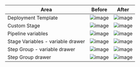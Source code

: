 | Area | Before | After |
| -- | -- | -- |
| Deployment Template | ![image](https://github.com/PratyushGar/test_harness/assets/100121280/515e5292-e166-4732-8174-63f5819e6e6d) | ![image](https://github.com/harness/harness-core-ui/assets/100121280/91ae3219-92cb-4049-9b64-2f5f47f4058f) |
| Custom Stage | ![image](https://github.com/PratyushGar/test_harness/assets/100121280/3f65e811-6342-433d-8a48-d55bafddc185) | ![image](https://github.com/harness/harness-core-ui/assets/100121280/c8d8477d-3441-4d77-aa6f-4024b4fd0f6a) |
| Pipeline variables | ![image](https://github.com/PratyushGar/test_harness/assets/100121280/b8428b96-a507-419b-a6c8-daad4ec37de9) | ![image](https://github.com/harness/harness-core-ui/assets/100121280/15d37c9c-e2a1-422e-b0ff-916eda891832) |
| Stage Variables - variable drawer | ![image](https://github.com/PratyushGar/test_harness/assets/100121280/d504f1a4-3b66-48ab-9d3a-8dd995df34ca) | ![image](https://github.com/harness/harness-core-ui/assets/100121280/6e006355-8a9b-4404-b819-635fa580813b) |
| Step Group - variable drawer | ![image](https://github.com/PratyushGar/test_harness/assets/100121280/3c020ff0-0e68-4dce-807c-b7d0ff51e49b) | ![image](https://github.com/harness/harness-core-ui/assets/100121280/785de3f0-8132-4b0c-9366-229ae37e266d) |
| Step Group drawer | ![image](https://github.com/PratyushGar/test_harness/assets/100121280/ccbdb922-93a0-445f-875d-a3284c44d299) | ![image](https://github.com/harness/harness-core-ui/assets/100121280/10375ca9-6ec6-4995-a77b-70badf18193f) |









